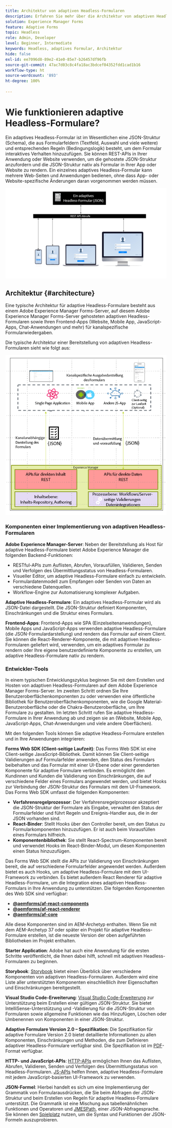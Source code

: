 ```yaml
---
title: Architektur von adaptiven Headless-Formularen
description: Erfahren Sie mehr über die Architektur von adaptiven Headless-Formularen in AEM und wie Sie damit schnell Formulare für verschiedene Plattformen erstellen können. Dieser Artikel bietet Einblicke in die Funktionsweise von adaptiven Headless-Formularen und deren Integration in verschiedene Anwendungen, um den Formularerstellungsprozess zu vereinfachen.
solution: Experience Manager Forms
feature: Adaptive Forms
topic: Headless
role: Admin, Developer
level: Beginner, Intermediate
keywords: Headless, adaptives Formular, Architektur
hide: false
exl-id: ee7096d8-89e2-41e0-85e7-b26457df96fb
source-git-commit: 47ac7d03c8c4fa18ac3bdcef04352fdd1cad1b16
workflow-type: ht
source-wordcount: '893'
ht-degree: 100%

---
```



# Wie funktionieren adaptive Headless-Formulare?

Ein adaptives Headless-Formular ist im Wesentlichen eine JSON-Struktur (Schema), die aus Formularfeldern (Textfeld, Auswahl und viele weitere) und entsprechenden Regeln (Bedingungslogik) besteht, um dem Formular interaktives Verhalten hinzuzufügen. Sie können REST-APIs in Ihrer Anwendung oder Website verwenden, um die gehostete JSON-Struktur anzufordern und die JSON-Struktur nativ als Formular in Ihrer App oder Website zu rendern. Ein einzelnes adaptives Headless-Formular kann mehrere Web-Seiten und Anwendungen bedienen, ohne dass App- oder Website-spezifische Änderungen daran vorgenommen werden müssen.

![Funktionsweise von adaptiven Headless-Formularen](/help/assets/how-headless-adaprive-forms-work.png)

## Architektur {#architecture}

Eine typische Architektur für adaptive Headless-Formulare besteht aus einem Adobe Experience Manager Forms-Server, auf diesem Adobe Experience Manager Forms-Server gehosteten adaptiven Headless-Formularen sowie Ihren Frontend-Apps (Website, Mobile App, JavaScript-Apps, Chat-Anwendungen und mehr) für kanalspezifische Formularwiedergaben.

Die typische Architektur einer Bereitstellung von adaptiven Headless-Formularen sieht wie folgt aus:

![Architektur](/help/assets/headless-af-architecture.png)

<!-- 

You can use the React renderer component shipped with Headless adaptive forms to render an Adaptive Form or build your own custom component to natively render a Headless Form in a website or an application or use any UI framework or programming language to build your own components to render your forms.

A typical Headless adaptive forms architecture constitutes an Adobe Experience Manager Server, JSON structure of forms, various frontend apps for channel-specific form renditions.

![Architecture](/help/assets/headless-af-architecture.png) -->

### Komponenten einer Implementierung von adaptiven Headless-Formularen

**Adobe Experience Manager-Server**: Neben der Bereitstellung als Host für adaptive Headless-Formulare bietet Adobe Experience Manager die folgenden Backend-Funktionen:

* RESTful-APIs zum Auflisten, Abrufen, Vorausfüllen, Validieren, Senden und Verfolgen des Übermittlungsstatus von Headless-Formularen.
* Visueller Editor, um adaptive Headless-Formulare einfach zu entwickeln.
* Formulardatenmodell zum Empfangen oder Senden von Daten an verschiedene Datenquellen.
* Workflow-Engine zur Automatisierung komplexer Aufgaben.

**Adaptive Headless-Formulare**: Ein adaptives Headless-Formular wird als JSON-Datei dargestellt. Die JSON-Struktur definiert Komponenten, Einschränkungen und die Struktur eines Formulars.

**Frontend-Apps**: Frontend-Apps wie SPA (Einzelseitenanwendungen), Mobile Apps und JavaScript-Apps verwenden adaptive Headless-Formulare (die JSON-Formulardarstellung) und rendern das Formular auf einem Client. Sie können die React-Renderer-Komponente, die mit adaptiven Headless-Formularen geliefert wird, verwenden, um ein adaptives Formular zu rendern oder Ihre eigene benutzerdefinierte Komponente zu erstellen, um adaptive Headless-Formulare nativ zu rendern.

<!-- ### Understanding Headless adaptive forms definition -->



### Entwickler-Tools

In einem typischen Entwicklungszyklus beginnen Sie mit dem Erstellen und Hosten von adaptiven Headless-Formularen auf dem Adobe Experience Manager Forms-Server. Im zweiten Schritt ordnen Sie Ihre Benutzeroberflächenkomponenten zu oder verwenden eine öffentliche Bibliothek für Benutzeroberflächenkomponenten, wie die Google Material-Benutzeroberfläche oder die Chakra-Benutzeroberfläche, um Ihre Formulare zu gestalten. Im letzten Schritt rufen Sie adaptive Headless-Formulare in Ihrer Anwendung ab und zeigen sie an (Website, Mobile App, JavaScript-Apps, Chat-Anwendungen und viele andere Oberflächen).

Mit den folgenden Tools können Sie adaptive Headless-Formulare erstellen und in Ihre Anwendungen integrieren:

**Forms Web SDK (Client-seitige Laufzeit)**: Das Forms Web SDK ist eine Client-seitige JavaScript-Bibliothek. Damit können Sie Client-seitige Validierungen auf Formularfelder anwenden, den Status des Formulars beibehalten und das Formular mit einer UI-Ebene oder einer gerenderten Komponente für adaptive Formulare verbinden. Es ermöglicht den Kundinnen und Kunden die Validierung von Einschränkungen, die auf verschiedene Felder eines Formulars angewendet werden, und bietet Hooks zur Verbindung der JSON-Struktur des Formulars mit dem UI-Framework. Das Forms Web SDK umfasst die folgenden Komponenten:

* **Verfahrensregelprozessor**: Der Verfahrensregelprozessor akzeptiert die JSON-Struktur der Formulare als Eingabe, verwaltet den Status der Formularfelder und führt Regeln und Ereignis-Handler aus, die in der JSON vorhanden sind.
* **React-Binder**: Stellt Hooks über den Controller bereit, um den Status zu Formularkomponenten hinzuzufügen. Er ist auch beim Vorausfüllen eines Formulars hilfreich.
* **Komponentenbibliothek**: Sie stellt React-Spectrum-Komponenten bereit und verwendet Hooks im React-Binder-Modul, um diesen Komponenten einen Status hinzuzufügen.

Das Forms Web SDK stellt die APIs zur Validierung von Einschränkungen bereit, die auf verschiedene Formularfelder angewendet werden. Außerdem bietet es auch Hooks, um adaptive Headless-Formulare mit dem UI-Framework zu verbinden. Es bietet außerdem React Renderer für adaptive Headless-Formulare, um die Integration eines adaptiven Headless-Formulars in Ihre Anwendung zu unterstützen. Die folgenden Komponenten des Web SDK sind verfügbar:

* **[@aemforms/af-react-components](https://www.npmjs.com/package/@aemforms/af-react-components)**
* **[@aemforms/af-react-renderer](https://www.npmjs.com/package/@aemforms/af-react-renderer)**
* **[@aemforms/af-core](https://www.npmjs.com/package/@aemforms/af-core)**

Alle diese Komponenten sind im AEM-Archetyp enthalten. Wenn Sie mit dem AEM-Archetyp 37 oder später ein Projekt für adaptive Headless-Formulare erstellen, ist die neueste Version der oben aufgeführten Bibliotheken im Projekt enthalten.

**Starter Application**: Adobe hat auch eine Anwendung für die ersten Schritte veröffentlicht, die Ihnen dabei hilft, schnell mit adaptiven Headless-Formularen zu beginnen.

<!-- **View Library (UI Layer)**: A custom form application built in a front-end language. You can use react, Angular, Flutter, NPM, Vue.js, Ionic, BootStrap, or any other language to built front end. You can also use the Headless adaptive forms Super Component, provided out-of-the-box, inside a react application to render a Headless adaptive form. Headless adaptive forms super component makes use of OOTB react spectrum -based form components to render the Headless adaptive form. 

Core-Components: It enables use to render an Adaptive Form using JSON structure. It uses rule grammar to help create dynamic field interactions. The rule grammar is based on [JSON formula](http://github.com/adobe/json-formula/). You can develop your own renderer or embed the React based Adaptive Forms renderer, provided OOTB, in your front-end app to render the form. -->

**Storybook**: [Storybook](https://opensource.adobe.com/aem-forms-af-runtime/storybook/) bietet einen Überblick über verschiedene Komponenten von adaptiven Headless-Formularen. Außerdem wird eine Liste aller unterstützten Komponenten einschließlich ihrer Eigenschaften und Einschränkungen bereitgestellt.

**Visual Studio Code-Erweiterung**: [Visual Studio Code-Erweiterung](visual-studio-code-extension-for-headless-adaptive-forms.md) zur Unterstützung beim Erstellen einer gültigen JSON-Struktur. Sie bietet IntelliSense-Unterstützung und -Validierung für die JSON-Struktur von Formularen sowie allgemeine Funktionen wie das Hinzufügen, Löschen oder Umbenennen von Komponenten in einer JSON-Struktur.

**Adaptive Formulare Version 2.0 – Spezifikation**: Die Spezifikation für adaptive Formulare Version 2.0 bietet detaillierte Informationen zu allen Komponenten, Einschränkungen und Methoden, die zum Definieren adaptiver Headless-Formulare verfügbar sind. Die Spezifikation ist im [PDF](/help/assets/Headless-Adaptive-Form-Specification.pdf)-Format verfügbar.

**HTTP- und JavaScript-APIs**: [HTTP-APIs](https://opensource.adobe.com/aem-forms-af-runtime/api/) ermöglichen Ihnen das Auflisten, Abrufen, Validieren, Senden und Verfolgen des Übermittlungsstatus von Headless-Formularen. [JS-APIs](https://opensource.adobe.com/aem-forms-af-runtime/jsdocs/) helfen Ihnen, adaptive Headless-Formulare mit jedem JavaScript-basierten UI-Framework zu verwenden.

**JSON-Formel**: Hierbei handelt es sich um eine Implementierung der Grammatik von Formularausdrücken, die Sie beim Abfragen der JSON-Struktur und beim Erstellen von Regeln für adaptive Headless-Formulare unterstützt. Die Grammatik ist eine Mischung aus tabellenähnlichen Funktionen und Operatoren und [JMESPath](https://jmespath.org/), einer JSON-Abfragesprache. Sie können den [Spielplatz](https://opensource.adobe.com/json-formula/dist/index.html) nutzen, um die Syntax und Funktionen der JSON-Formeln auszuprobieren.